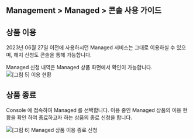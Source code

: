 ## Management > Managed > 콘솔 사용 가이드

## 상품 이용
2023년 06월 27일 이전에 사용하시던 Managed 서비스는 그대로 이용하실 수 있으며, 해지 신청도 콘솔을 통해 가능합니다.

Managed 신청 내역은 Managed 상품 화면에서 확인이 가능합니다. 
![[그림 5] 이용 현황](http://static.toastoven.net/prod_managed/managed_5.jpg)

## 상품 종료 
Console 에 접속하여 Managed 를 선택합니다.
이용 중인 Managed 상품의 이용 현황을 확인 하여 종료하고자 하는 상품의 종료 신청을 합니다. 

![[그림 6] Managed 상품 이용 종료 신청](http://static.toastoven.net/prod_managed/managed_6.jpg)

